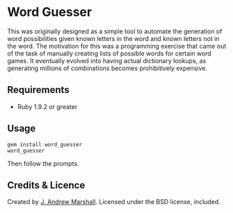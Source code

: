 # Word Guesser #

This was originally designed as a simple tool to automate the generation of word possibilities given known letters in the word and known letters not in the word. The motivation for this was a programming exercise that came out of the task of manually creating lists of possible words for certain word games. It eventually evolved into having actual dictionary lookups, as generating millions of combinations becomes prohibitively expensive.

## Requirements ##

- Ruby 1.9.2 or greater

## Usage ##

    gem install word_guesser
    word_guesser

Then follow the prompts.

## Credits & Licence ##

Created by [J. Andrew Marshall](http://johnandrewmarshall.com).
Licensed under the BSD license, included.
